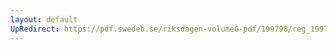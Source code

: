 ```yaml
---
layout: default
UpRedirect: https://pdf.swedeb.se/riksdagen-volumeG-pdf/199798/reg_199798/reg_199798_0246.pdf
---
```

